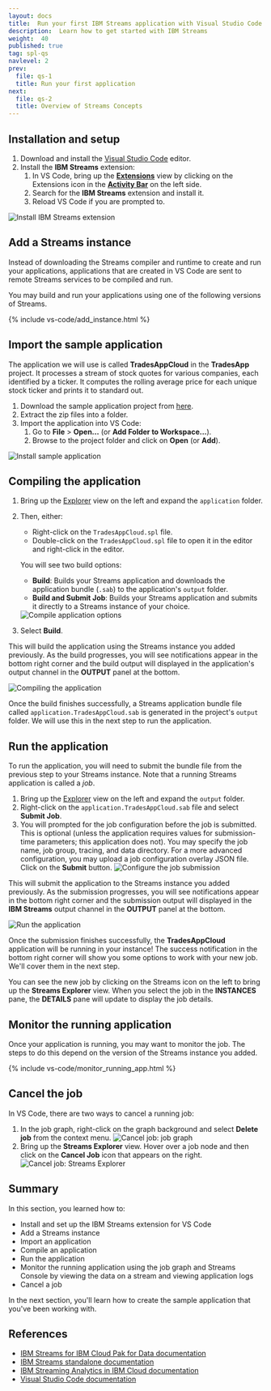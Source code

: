 ```yaml
---
layout: docs
title:  Run your first IBM Streams application with Visual Studio Code
description:  Learn how to get started with IBM Streams
weight:  40
published: true
tag: spl-qs
navlevel: 2
prev:
  file: qs-1
  title: Run your first application
next:
  file: qs-2
  title: Overview of Streams Concepts
---
```


## Installation and setup

1.  Download and install the [Visual Studio Code](https://code.visualstudio.com/Download) editor.
2.  Install the **IBM Streams** extension:
    1.  In VS Code, bring up the [**Extensions**](https://code.visualstudio.com/docs/editor/extension-gallery) view by clicking on the Extensions icon in the [**Activity Bar**](https://code.visualstudio.com/docs/getstarted/userinterface) on the left side.
    1.  Search for the **IBM Streams** extension and install it.
    1.  Reload VS Code if you are prompted to.

<img src="/streamsx.documentation/images/vs-code/vs-code-install-streams-extension.png" alt="Install IBM Streams extension" class="vs-code-img" />

## Add a Streams instance

Instead of downloading the Streams compiler and runtime to create and run your applications, applications that are created in VS Code are sent to remote Streams services to be compiled and run.

You may build and run your applications using one of the following versions of Streams.

{% include vs-code/add_instance.html %}

## Import the sample application

The application we will use is called **TradesAppCloud** in the **TradesApp** project. It processes a stream of stock quotes for various companies, each identified by a ticker. It computes the rolling average price for each unique stock ticker and prints it to standard out.

1.  Download the sample application project from [here](https://streams-github-samples.mybluemix.net/?get=QuickStart%2FTradesApp).
1.  Extract the zip files into a folder.
1.  Import the application into VS Code:
    1.  Go to **File** > **Open...** (or **Add Folder to Workspace...**).
    1.  Browse to the project folder and click on **Open** (or **Add**).

<img src="/streamsx.documentation/images/vs-code/vs-code-import-sample-app.png" alt="Install sample application" class="vs-code-img" />

## Compiling the application

1.  Bring up the [Explorer](https://code.visualstudio.com/docs/getstarted/userinterface#_explorer) view on the left and expand the `application` folder.
1.  Then, either:
    - Right-click on the `TradesAppCloud.spl` file.
    - Double-click on the `TradesAppCloud.spl` file to open it in the editor and right-click in the editor.

    You will see two build options:

    - **Build**: Builds your Streams application and downloads the application bundle (`.sab`) to the application's `output` folder.
    - **Build and Submit Job**: Builds your Streams application and submits it directly to a Streams instance of your choice.

    <img src="/streamsx.documentation/images/vs-code/vs-code-build-app-options.png" alt="Compile application options" class="vs-code-img" />
1.  Select **Build**.

This will build the application using the Streams instance you added previously. As the build progresses, you will see notifications appear in the bottom right corner and the build output will displayed in the application's output channel in the **OUTPUT** panel at the bottom.

<img src="/streamsx.documentation/images/vs-code/vs-code-build-app.png" alt="Compiling the application" class="vs-code-img" />

Once the build finishes successfully, a Streams application bundle file called `application.TradesAppCloud.sab` is generated in the project's `output` folder. We will use this in the next step to run the application.

## Run the application

To run the application, you will need to submit the bundle file from the previous step to your Streams instance. Note that a running Streams application is called a *job*.

1.  Bring up the [Explorer](https://code.visualstudio.com/docs/getstarted/userinterface#_explorer) view on the left and expand the `output` folder.
1.  Right-click on the `application.TradesAppCloud.sab` file and select **Submit Job**.
1.  You will prompted for the job configuration before the job is submitted. This is optional (unless the application requires values for submission-time parameters; this application does not). You may specify the job name, job group, tracing, and data directory. For a more advanced configuration, you may upload a job configuration overlay JSON file. Click on the **Submit** button.
    <img src="/streamsx.documentation/images/vs-code/vs-code-configure-job-submission.png" alt="Configure the job submission" class="vs-code-img" />

This will submit the application to the Streams instance you added previously. As the submission progresses, you will see notifications appear in the bottom right corner and the submission output will displayed in the **IBM Streams** output channel in the **OUTPUT** panel at the bottom.

<img src="/streamsx.documentation/images/vs-code/vs-code-submit-app.png" alt="Run the application" class="vs-code-img" />

Once the submission finishes successfully, the **TradesAppCloud** application will be running in your instance! The success notification in the bottom right corner will show you some options to work with your new job. We'll cover them in the next step.

You can see the new job by clicking on the Streams icon on the left to bring up the **Streams Explorer** view. When you select the job in the **INSTANCES** pane, the **DETAILS** pane will update to display the job details.

## Monitor the running application

Once your application is running, you may want to monitor the job. The steps to do this depend on the version of the Streams instance you added.

{% include vs-code/monitor_running_app.html %}

## Cancel the job

In VS Code, there are two ways to cancel a running job:

1.  In the job graph, right-click on the graph background and select **Delete job** from the context menu.
    <img src="/streamsx.documentation/images/vs-code/vs-code-cancel-job-graph.png" alt="Cancel job: job graph" class="vs-code-img" />
1.  Bring up the **Streams Explorer** view. Hover over a job node and then click on the **Cancel Job** icon that appears on the right.
    <img src="/streamsx.documentation/images/vs-code/vs-code-cancel-job-streams-explorer.png" alt="Cancel job: Streams Explorer" class="vs-code-img" />

## Summary

In this section, you learned how to:

- Install and set up the IBM Streams extension for VS Code
- Add a Streams instance
- Import an application
- Compile an application
- Run the application
- Monitor the running application using the job graph and Streams Console by viewing the data on a stream and viewing application logs
- Cancel a job

In the next section, you'll learn how to create the sample application that you've been working with.

## References
- [IBM Streams for IBM Cloud Pak for Data documentation](https://www.ibm.com/support/producthub/icpdata/docs/content/SSQNUZ_current/cpd/svc/streams/developing-intro.html)
- [IBM Streams standalone documentation](https://www.ibm.com/support/knowledgecenter/en/SSCRJU_5.2.0/com.ibm.streams.welcome.doc/doc/kc-homepage.html)
- [IBM Streaming Analytics in IBM Cloud documentation](https://cloud.ibm.com/docs/StreamingAnalytics?topic=StreamingAnalytics-gettingstarted)
- [Visual Studio Code documentation](https://code.visualstudio.com/docs)
